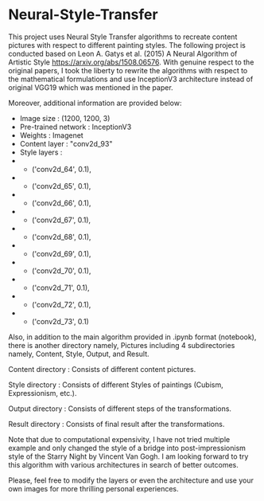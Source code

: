# Neural-Style-Transfer
This project uses Neural Style Transfer algorithms to recreate content pictures with respect to different painting styles.
The following project is conducted based on Leon A. Gatys et al. (2015) A Neural Algorithm of Artistic Style https://arxiv.org/abs/1508.06576.
With genuine respect to the original papers, I took the liberty to rewrite the algorithms with respect to the mathematical formulations and use InceptionV3 architecture instead of original VGG19 which was mentioned in the paper.

Moreover, additional information are provided below:

  - Image size : (1200, 1200, 3)
  - Pre-trained network : InceptionV3 
  - Weights : Imagenet
  - Content layer : "conv2d_93"
  - Style layers :
  -    - ('conv2d_64', 0.1),
  -    - ('conv2d_65', 0.1),
  -    - ('conv2d_66', 0.1),
  -    - ('conv2d_67', 0.1),
  -    - ('conv2d_68', 0.1),
  -    - ('conv2d_69', 0.1),
  -    - ('conv2d_70', 0.1),
  -    - ('conv2d_71', 0.1),
  -    - ('conv2d_72', 0.1),
  -    - ('conv2d_73', 0.1)
  
Also, in addition to the main algorithm provided in .ipynb format (notebook), there is another directory namely, Pictures including 4 subdirectories namely, Content, Style, Output, and Result.

Content directory : Consists of different content pictures.

Style directory : Consists of different Styles of paintings (Cubism, Expressionism, etc.).

Output directory : Consists of different steps of the transformations.

Result directory : Consists of final result after the transformations.

Note that due to computational expensivity, I have not tried multiple example and only changed the style of a bridge into post-impressionism style of the Starry Night by Vincent Van Gogh.
I am looking forward to try this algorithm with various architectures in search of better outcomes.

Please, feel free to modify the layers or  even the architecture and use your own images for more thrilling personal experiences.


